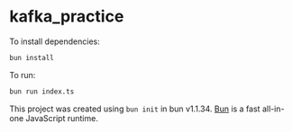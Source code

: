 # kafka_practice

To install dependencies:

```bash
bun install
```

To run:

```bash
bun run index.ts
```

This project was created using `bun init` in bun v1.1.34. [Bun](https://bun.sh) is a fast all-in-one JavaScript runtime.
